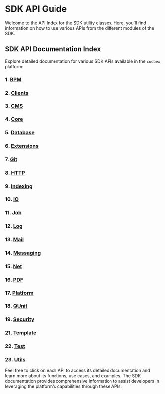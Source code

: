 # SDK API Guide

Welcome to the API Index for the SDK utility classes. Here, you'll find information on how to use various APIs from the different modules of the SDK.

## SDK API Documentation Index

Explore detailed documentation for various SDK APIs available in the `codbex` platform:

### 1. [BPM](bpm/index.md)
### 2. [Clients](clients/index.md)
### 3. [CMS](cms/index.md)
### 4. [Core](core/index.md)
### 5. [Database](db/index.md)
### 6. [Extensions](extensions/index.md)
### 7. [Git](git/index.md)
### 8. [HTTP](http/index.md)
### 9. [Indexing](indexing/index.md)
### 10. [IO](io/index.md)
### 11. [Job](job/index.md)
### 12. [Log](log/index.md)
### 13. [Mail](mail/index.md)
### 14. [Messaging](messaging/index.md)
### 15. [Net](net/index.md)
### 16. [PDF](pdf/index.md)
### 17. [Platform](platform/index.md)
### 18. [QUnit](qunit/index.md)
### 19. [Security](security/index.md)
### 21. [Template](template/index.md)
### 22. [Test](test/index.md)
### 23. [Utils](utils/index.md)

Feel free to click on each API to access its detailed documentation and learn more about its functions, use cases, and examples. The SDK documentation provides comprehensive information to assist developers in leveraging the platform's capabilities through these APIs.
